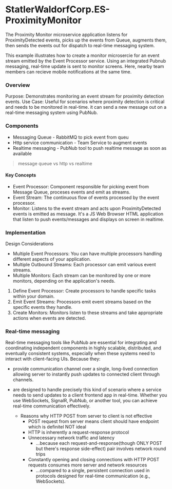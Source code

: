 # StatlerWaldorfCorp.ES-ProximityMonitor

The Proximity Monitor microservice application listens for ProximityDetected events, picks up the events from Queue, augments them, then sends the events out for dispatch to real-time messaging system.

This example illustrates how to create a monitor microsercie for an event stream emitted by the Event Processor service. Using an integrated Pubnub messaging, real-time update is sent to monitor screens. Here, nearby team members can recieve mobile notifications at the same time.

### Overview
Purpose: Demonstrates monitoring an event stream for proximity detection events.
Use Case: Useful for scenarios where proximity detection is critical and needs to be monitored in real-time. it can send a new message out on a real-time messaging system using PubNub.

### Components
- Messaging Queue - RabbitMQ to pick event from queu
- Http service communication - Team Service to augment events
- Realtime messaging - PubNub tool to push realtime message as soon as available

> message queue vs http vs realtime

#### Key Concepts
- Event Processor: Component responsible for picking event from Message Queue, proceses events and emit as streams.
- Event Stream: The continuous flow of events processed by the event processor.
- Monitor: Listens to the event stream and acts upon ProximityDetected events is emitted as message. It's a JS Web Browser HTML application that listen to push events/messages and displays on screen in realtime.

### Implementation
Design Considerations
- Multiple Event Processors: You can have multiple processors handling different aspects of your application.
- Multiple Outbound Streams: Each processor can emit various event streams.
- Multiple Monitors: Each stream can be monitored by one or more monitors, depending on the application's needs.

1. Define Event Processor: Create processors to handle specific tasks within your domain.
2. Emit Event Streams: Processors emit event streams based on the specific events they handle.
3. Create Monitors: Monitors listen to these streams and take appropriate actions when events are detected.

### Real-time messaging
Real-time messaging tools like PubNub are essential for integrating and coordinating independent components in highly scalable, distributed, and eventually consistent systems, especially when these systems need to interact with client-facing UIs. Because they:
- provide communication channel over a single, long-lived connection allowing server to instantly push updates to connected client through channels.
- are designed to handle precisely this kind of scenario where a service needs to send updates to a client frontend app in real-time. Whether you use WebSockets, SignalR, PubNub, or another tool, you can achieve real-time communication effectively.

    - Reasons why HTTP POST from server to client is not effective
        - POST request from server means client should have endpoint which is definitel NOT ideal
        - HTTP is inherently a request-response protocol
        - Unnecessary network traffic and latency 
            - ...because each request-and-response(though ONLY POST but there's response side-effect) pair involves network round trips
        - Constantly opening and closing connections with HTTP POST requests consumes more server and network resources 
            - ...compared to a single, persistent connection used in protocols designed for real-time communication (e.g., WebSockets).
